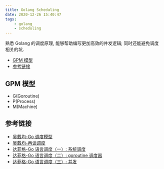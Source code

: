 ```yaml
---
title: Golang Scheduling
date: 2020-12-26 15:40:47
tags:
    - golang
    - scheduling
---
```


熟悉 Golang 的调度原理, 能够帮助编写更加高效的并发逻辑; 同时还能避免调度相关的坑.

<!-- more -->

- [GPM 模型](#gpm-模型)
- [参考链接](#参考链接)

## GPM 模型

- G(Goroutine)
- P(Process)
- M(Machine)

## 参考链接

- [吴戴均-Go 调度模型](https://wudaijun.com/2018/01/go-scheduler/)
- [吴戴均-再谈调度](https://wudaijun.com/2018/11/scheduler-blabla/)
- [达菲格-Go 语言调度（一）: 系统调度](https://www.jianshu.com/p/db0aea4d60ed)
- [达菲格-Go 语言调度（二）: goroutine 调度器](https://www.jianshu.com/p/cb6881a2661d)
- [达菲格-Go 语言调度（三）: 并发](https://www.jianshu.com/p/ef654413f2c1)